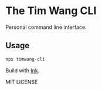 # The Tim Wang CLI

Personal command line interface.

## Usage

```bash
npx timwang-cli
```

Build with [Ink](https://github.com/vadimdemedes/ink).

MIT LICENSE
